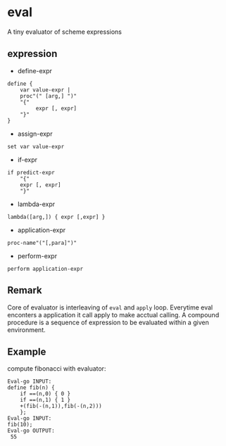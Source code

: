 # eval
A tiny evaluator of scheme expressions  

## expression
- define-expr
```
define { 
    var value-expr | 
    proc"(" [arg,] ")" 
    "{" 
         expr [, expr]
    "}" 
}
```
- assign-expr
```
set var value-expr
```
- if-expr
```
if predict-expr
    "{" 
    expr [, expr]
    "}"

```
- lambda-expr
```
lambda([arg,]) { expr [,expr] }
```

- application-expr
```
proc-name"("[,para]")" 
```
- perform-expr
```
perform application-expr
```

## Remark
Core of evaluator is interleaving of `eval` and `apply` loop. Everytime eval enconters a
application it call apply to make acctual calling.
A compound procedure is a sequence of expression to be evaluated 
within a given environment.

## Example 
compute fibonacci with evaluator:
```eval
Eval-go INPUT:
define fib(n) { 
    if ==(n,0) { 0 } 
    if ==(n,1) { 1 } 
    +(fib(-(n,1)),fib(-(n,2))) 
    };
Eval-go INPUT:
fib(10);
Eval-go OUTPUT:
 55 
```
